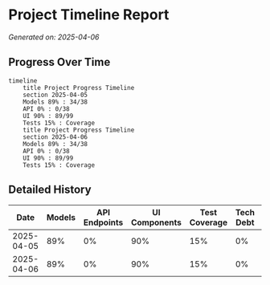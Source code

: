 # Project Timeline Report

_Generated on: 2025-04-06_

## Progress Over Time

```mermaid
timeline
    title Project Progress Timeline
    section 2025-04-05
    Models 89% : 34/38
    API 0% : 0/38
    UI 90% : 89/99
    Tests 15% : Coverage
    title Project Progress Timeline
    section 2025-04-06
    Models 89% : 34/38
    API 0% : 0/38
    UI 90% : 89/99
    Tests 15% : Coverage
```

## Detailed History

| Date | Models | API Endpoints | UI Components | Test Coverage | Tech Debt | Phase |
|------|--------|--------------|--------------|--------------|-----------|-------|
| 2025-04-05 | 89% | 0% | 90% | 15% | 0% | mid_development |
| 2025-04-06 | 89% | 0% | 90% | 15% | 0% | mid_development |
